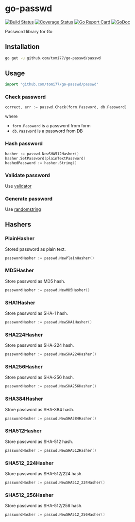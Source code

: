 # go-passwd

[![Build Status](https://travis-ci.org/tomi77/go-passwd.svg?branch=master)](https://travis-ci.org/tomi77/go-passwd)
[![Coverage Status](https://coveralls.io/repos/github/tomi77/go-passwd/badge.svg?branch=master)](https://coveralls.io/github/tomi77/go-passwd?branch=master)
[![Go Report Card](https://goreportcard.com/badge/github.com/tomi77/go-passwd)](https://goreportcard.com/report/github.com/tomi77/go-passwd)
[![GoDoc](https://godoc.org/github.com/tomi77/go-passwd/passwd?status.svg)](https://godoc.org/github.com/tomi77/go-passwd/passwd)

Password library for Go

## Installation

~~~sh
go get -u github.com/tomi77/go-passwd/passwd
~~~

## Usage

~~~go
import "github.com/tomi77/go-passwd/passwd"
~~~

### Check password

~~~go
correct, err := passwd.Check(form.Password, db.Password)
~~~

where

* ``form.Password`` is a password from form
* ``db.Password`` is a password from DB

### Hash password

~~~go
hasher := passwd.NewSHA512Hasher()
hasher.SetPassword(plainTextPassword)
hashedPassword := hasher.String()
~~~

### Validate password

Use [validator](https://github.com/go-passwd/validator)

### Generate password

Use [randomstring](https://github.com/go-randomstring/randomstring)

## Hashers

### PlainHasher

Stored password as plain text.

~~~go
passwordHasher := passwd.NewPlainHasher()
~~~

### MD5Hasher

Store password as MD5 hash.

~~~go
passwordHasher := passwd.NewMD5Hasher()
~~~

### SHA1Hasher

Store password as SHA-1 hash.

~~~go
passwordHasher := passwd.NewSHA1Hasher()
~~~

### SHA224Hasher

Store password as SHA-224 hash.

~~~go
passwordHasher := passwd.NewSHA224Hasher()
~~~

### SHA256Hasher

Store password as SHA-256 hash.

~~~go
passwordHasher := passwd.NewSHA256Hasher()
~~~

### SHA384Hasher

Store password as SHA-384 hash.

~~~go
passwordHasher := passwd.NewSHA384Hasher()
~~~

### SHA512Hasher

Store password as SHA-512 hash.

~~~go
passwordHasher := passwd.NewSHA512Hasher()
~~~

### SHA512_224Hasher

Store password as SHA-512/224 hash.

~~~go
passwordHasher := passwd.NewSHA512_224Hasher()
~~~

### SHA512_256Hasher

Store password as SHA-512/256 hash.

~~~go
passwordHasher := passwd.NewSHA512_256Hasher()
~~~
